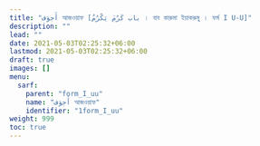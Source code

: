 ```yaml
---
title: "أَجوَف আজওয়াফ [باب كَرُمَ يَكْرُمُ । বাব কারুমা ইয়াকরুমু । ফর্ম I U-U]"
description: ""
lead: ""
date: 2021-05-03T02:25:32+06:00
lastmod: 2021-05-03T02:25:32+06:00
draft: true
images: []
menu: 
  sarf:
    parent: "form_I_uu"
    name: "أَجوَف আজওয়াফ"
    identifier: "1form_I_uu"
weight: 999
toc: true
---
```



